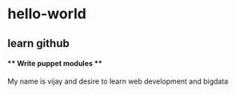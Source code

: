 # hello-world
## learn github
#### ** Write puppet modules **

My name is vijay and desire to learn web development and bigdata
